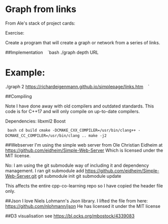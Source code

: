 # Graph from links

From Ale's stack of project cards:

Exercise:

Create a program that will create a graph or network from a series of links.

##Implementation
` ` `bash
./graph depth URL

# Example:
./graph 2 https://richardeigenmann.github.io/simplepage/links.htm
` ` `

##Compiling

Note I have done away with old compilers and outdated standards. This
code is for C++17 and will only compile on up-to-date compilers.

Dependencies:
libxml2
Boost

` ` `bash
cd build
cmake -DCMAKE_CXX_COMPILER=/usr/bin/clang++ -DCMAKE_CC_COMPILER=/usr/bin/clang ..
make -j2
` ` `

##Webserver
I'm using the simple web server from Ole Christian Eidheim at
https://github.com/eidheim/Simple-Web-Server
Which is licensed under the MIT license.

No: I am using the git submodule way of including it and dependency
management.
I ran
git submodule add https://github.com/eidheim/Simple-Web-Server.git
git submodule init
git submodule update

This affects the entire cpp-co-learning repo so I have copied the header file
only.


##Json
I love Niels Lohmann's Json library. I lifted the file from here:
https://github.com/nlohmann/json
He has licensed it under the MIT license

##D3 visualisation
see https://bl.ocks.org/mbostock/4339083
